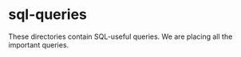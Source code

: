 # sql-queries
These directories contain SQL-useful queries. 
We are placing all the important queries.
